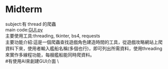 # Midterm
subject:有 thread 的爬蟲 \
main code:[GUI.py](https://github.com/yuyuhsiang/_sp/blob/main/Midterm/GUI.py) \
主要使用工具:threading, tkinter, bs4, requests \
主要功能介紹:這是一個爬蟲查找遊戲角色建造時間的工具，從遊戲攻略網站上爬資料下來，使用者輸入艦船名稱(多個也行)，即可列出所需資料，使用threading來實作多線程功能，每艘艦船能同時爬資料。 \
#有使用AI來創建GUI介面 \